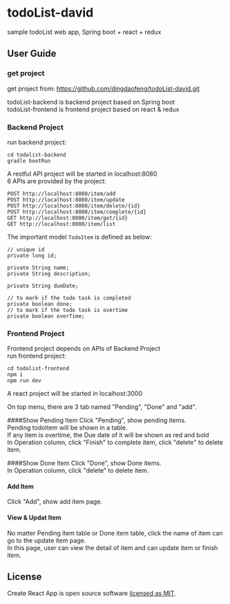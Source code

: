 # todoList-david
sample todoList web app, Spring boot + react + redux

## User Guide

### get project
get project from: https://github.com/dingdaofeng/todoList-david.git <br>

todoList-backend is backend project based on Spring boot <br>
todoList-frontend is frontend project based on react & redux <br>

### Backend Project

run backend project:

```
cd todolist-backend
gradle bootRun
```

A restful API project will be started in localhost:8080 <br>
6 APIs are provided by the project:

```
POST http://localhost:8080/item/add
POST http://localhost:8080/item/update
POST http://localhost:8080/item/delete/{id}
POST http://localhost:8080/item/complete/{id}
GET http://localhost:8080/item/get/{id}
GET http://localhost:8080/item/list

```

The important model `TodoItem` is defined as below:

```
// unique id
private long id;
    
private String name;
private String description;
    
private String dueDate;
    
// to mark if the todo task is completed
private boolean done;
// to mark if the todo task is overtime
private boolean overTime;
```

### Frontend Project
Frontend project depends on APIs of Backend Project<br>
run frontend project:

```
cd todolist-frontend
npm i
npm run dev
```

A react project will be started in localhost:3000<br>

On top menu, there are 3 tab named "Pending", "Done" and "add".<br>

####Show Pending Item
Click "Pending", show pending items.<br>
Pending todoItem will be shown in a table.<br>
If any item is overtime, the Due date of it will be shown as red and bold<br>
In Operation column, click "Finish" to complete item, click "delete" to delete item.

####Show Done Item
Click "Done", show Done items.<br>
In Operation column, click "delete" to delete item.

#### Add Item
Click "Add", show add item page.<br>

#### View & Updat Item
No matter Pending item table or Done item table, click the name of item can go to the update item page.<br>
In this page, user can view the detail of item and can update item or finish item.



## License

Create React App is open source software [licensed as MIT](https://github.com/facebook/create-react-app/blob/master/LICENSE).
